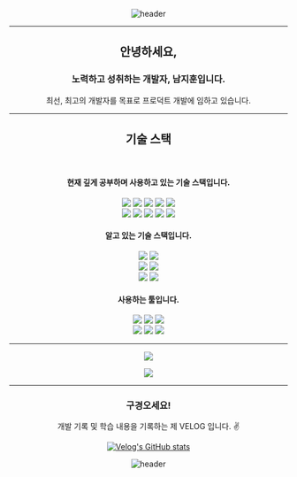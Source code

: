 
<div align="center">

  ![header](https://capsule-render.vercel.app/api?type=waving&color=168022&height=170&section=header&text=😊&fontSize=50&animation=fadeIn)

</div>
 

<hr/>
<div align="center">
  <h2>안녕하세요,</h2>
  <h3>노력하고 성취하는 개발자, 남지훈입니다.</h3>
  <p>최선, 최고의 개발자를 목표로 프로덕트 개발에 임하고 있습니다.</p>
</div>
<hr/>
<div align="center">
  <h2>기술 스택</h2>
  <br/>
  <h4>현재 깊게 공부하며 사용하고 있는 기술 스택입니다.</h4>
  <img src="[https://img.shields.io/badge/css-1572B6?style=flat&logo=css3&logoColor=white](https://img.shields.io/badge/:badgeContent
)"/></a>
  <img src="https://img.shields.io/badge/HTML-00599C?style=flat&logo=html5&logoColor=white"/></a>
  <img src="https://img.shields.io/badge/JavaScript-F7DF1E?style=flat&logo=javascript&logoColor=white"/></a>
  <img src="https://img.shields.io/badge/ES6-ffb13b?style=flat&logo=javascript&logoColor=white"/></a>
  <img src="https://img.shields.io/badge/SemanticUIReact-35BDB2?style=flat&logo=Semantic-UI3&logoColor=white"/></a>
    <br/>
         <img src="https://img.shields.io/badge/React-005571?style=flat&logo=React&logoColor=white"/></a>
         <img src="https://img.shields.io/badge/Babel-005571?style=flat&logo=Babel&logoColor=white"/></a>
         <img src="https://img.shields.io/badge/StyledComponent-005571?style=flat&logo=StyledComponents&logoColor=white"/></a>
         <img src="https://img.shields.io/badge/Redux-005571?style=flat&logo=Redux&logoColor=white"/></a>
         <img src="https://img.shields.io/badge/ReduxThunk-005571?style=flat&logo=ReduxThunk&logoColor=white"/></a>
      <br/>
  <h4>알고 있는 기술 스택입니다.</h4>
  <img src="https://img.shields.io/badge/Java-007396?style=flat&logo=Java&logoColor=white"/></a>
  <img src="https://img.shields.io/badge/SpringBoot-6DB33F?style=flat&logo=Spring&logoColor=white"/></a>
    <br/>
  <img src="https://img.shields.io/badge/NodeJS-11B48A?style=flat&logo=Node.js&logoColor=white"/></a>
  <img src="https://img.shields.io/badge/Express-00599C?style=flat&logo=express&logoColor=white"/></a>
  <br/>
  <img src="https://img.shields.io/badge/MySql-E6B91E?style=flat&logo=MySql&logoColor=white"/></a>
  <img src="https://img.shields.io/badge/Maria-00599C?style=flat&logo=mariadb&logoColor=white"/></a>
  <br/>
  <h4>사용하는 툴입니다.</h4>
    <img src="https://img.shields.io/badge/Eclipse IDE-11B48A?style=flat&logo=EclipseIDE&logoColor=white"/></a>
    <img src="https://img.shields.io/badge/Visual Studio Code-DB3552?style=flat-square&logo=visualstudiocode&logoColor=white"/></a>
  <img src="https://img.shields.io/badge/GitHub-333664?style=flat&logo=GitHub&logoColor=white"/></a>
      <br/>
  <img src="https://img.shields.io/badge/ESLint-4B32C3?style=flat&logo=ESLint3&logoColor=white"/></a>
    <img src="https://img.shields.io/badge/AdobeXD-ff61f6?style=flat&logo=Adobe-XD&logoColor=white"/></a>
        <img src="https://img.shields.io/badge/Postman-FF6C37?style=flat&logo=Postman&logoColor=white"/></a
</div>
<hr/>



<p align="center">
  <a href="https://github.com/jazzyfact95">
    <img align="center" src="https://github-readme-stats.vercel.app/api/top-langs/?username=jazzyfact95&layout=compact&show_icons=true&show_owner=false&hide_title=true&theme=" />
  </a>
</p>
 
<p align="center">
  <a href="https://github.com/jazzyfact95">
    <img align="center" src="https://github-readme-stats.vercel.app/api?username=jazzyfact95&show_icons=true&include_all_commits=true&theme=" />
  </a>
</p>


<div align="center" style="text-align:center">

  <hr/>
      <h3> 구경오세요! </h3>
<p style="text-align:center"> 개발 기록 및 학습 내용을 기록하는 제 VELOG 입니다. ✌ </p>
  
  [![Velog's GitHub stats](https://velog-readme-stats.vercel.app/api?name=jazzyfact95&color=dark)](https://velog.io/@jazzyfact95)

</div>

<div align="center">

  ![header](https://capsule-render.vercel.app/api?type=waving&color=000000&height=100&section=header&&fontSize=22&animation=fadeIn)

</div>

